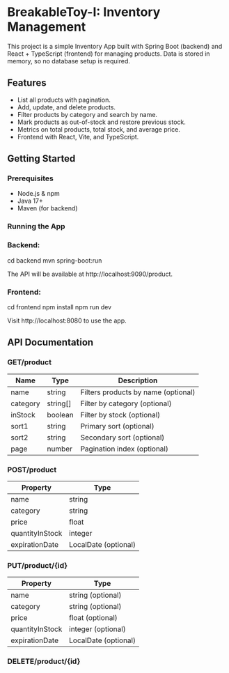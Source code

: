 # BreakableToy-I: Inventory Management
This project is a simple Inventory App built with Spring Boot (backend) and React + TypeScript (frontend) for managing products. Data is stored in memory, so no database setup is required.

## Features
  - List all products with pagination.
  - Add, update, and delete products.
  - Filter products by category and search by name.
  - Mark products as out-of-stock and restore previous stock.
  - Metrics on total products, total stock, and average price.
  - Frontend with React, Vite, and TypeScript.

## Getting Started
### Prerequisites
  - Node.js & npm
  - Java 17+
  - Maven (for backend)

### Running the App
### Backend:
cd backend
mvn spring-boot:run

The API will be available at http://localhost:9090/product.

### Frontend:
cd frontend
npm install
npm run dev

Visit http://localhost:8080 to use the app.

## API Documentation
### GET/product
| Name     | Type       | Description                          |
|----------|-----------|---------------------------------------|
| name     | string    | Filters products by name (optional)   |
| category | string[]  | Filter by category (optional)         |
| inStock  | boolean   | Filter by stock (optional)            |
| sort1    | string    | Primary sort (optional)               |
| sort2    | string    | Secondary sort (optional)             |
| page     | number    | Pagination index (optional)           |

### POST/product
| Property     | Type  |
|----------|-----------|
| name     | string    | 
| category | string  | 
| price  | float   | 
| quantityInStock    | integer    | 
| expirationDate    | LocalDate (optional)    |

### PUT/product/{id}
| Property     | Type  |
|----------|-----------|
| name     | string (optional)    | 
| category | string (optional)   | 
| price  | float (optional)    | 
| quantityInStock    | integer (optional) | 
| expirationDate    | LocalDate (optional)    |

### DELETE/product/{id}


